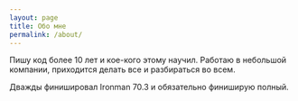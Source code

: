 ```yaml
---
layout: page
title: Обо мне
permalink: /about/
---
```


Пишу код более 10 лет и кое-кого этому научил. Работаю в небольшой компании, приходится делать все и разбираться во всем.

Дважды финишировал Ironman 70.3 и обязательно финиширую полный.

